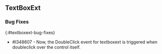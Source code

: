 ## TextBoxExt

### Bug Fixes
{:#textboxext-bug-fixes}

* \#I348607 - Now, the DoubleClick event for textboxext is triggered when doubleclick over the control itself.
